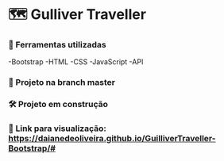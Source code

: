 # 🗺️ Gulliver Traveller
### 📍 Ferramentas utilizadas
-Bootstrap
-HTML
-CSS
-JavaScript
-API

### 📎 Projeto na branch master
### 🛠 Projeto em construção
### 🔖 Link para visualização: https://daianedeoliveira.github.io/GuilliverTraveller-Bootstrap/#

